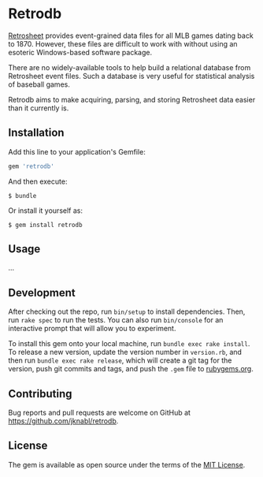 # Retrodb

[Retrosheet](https://www.retrosheet.org) provides event-grained data files for all MLB games dating back to 1870. However, these files are difficult to work with without using an esoteric Windows-based software package. 

There are no widely-available tools to help build a relational database from Retrosheet event files. Such a database is very useful for statistical analysis of baseball games. 

Retrodb aims to make acquiring, parsing, and storing Retrosheet data easier than it currently is. 

## Installation

Add this line to your application's Gemfile:

```ruby
gem 'retrodb'
```

And then execute:

    $ bundle

Or install it yourself as:

    $ gem install retrodb

## Usage

...

## Development

After checking out the repo, run `bin/setup` to install dependencies. Then, run `rake spec` to run the tests. You can also run `bin/console` for an interactive prompt that will allow you to experiment.

To install this gem onto your local machine, run `bundle exec rake install`. To release a new version, update the version number in `version.rb`, and then run `bundle exec rake release`, which will create a git tag for the version, push git commits and tags, and push the `.gem` file to [rubygems.org](https://rubygems.org).

## Contributing

Bug reports and pull requests are welcome on GitHub at https://github.com/jknabl/retrodb.

## License

The gem is available as open source under the terms of the [MIT License](https://opensource.org/licenses/MIT).
